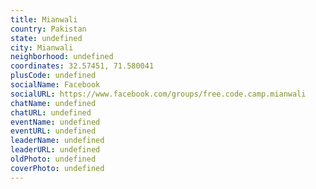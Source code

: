 ```yaml
---
title: Mianwali
country: Pakistan
state: undefined
city: Mianwali
neighborhood: undefined
coordinates: 32.57451, 71.580041
plusCode: undefined
socialName: Facebook
socialURL: https://www.facebook.com/groups/free.code.camp.mianwali
chatName: undefined
chatURL: undefined
eventName: undefined
eventURL: undefined
leaderName: undefined
leaderURL: undefined
oldPhoto: undefined
coverPhoto: undefined
---
```

